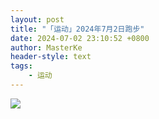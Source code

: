 ```yaml
---
layout: post
title: "「运动」2024年7月2日跑步"
date: 2024-07-02 23:10:52 +0800
author: MasterKe
header-style: text
tags:
    - 运动
---
```


![](https://masterke-picture.oss-cn-hangzhou.aliyuncs.com/2024/07/02/17199330422581.jpg)